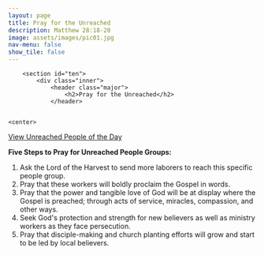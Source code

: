 ```yaml
---
layout: page
title: Pray for the Unreached
description: Matthew 28:18-20
image: assets/images/pic01.jpg
nav-menu: false
show_tile: false
---
```


<div id="main" class="alt">

        <section id="ten">
            <div class="inner">
                <header class="major">
                    <h2>Pray for the Unreached</h2>
                </header>
				
				 
	<center>			 
<script src='https://joshuaproject.net/widget/upgotd_customizer.php?cfc=484848&chc=A6A6A6&clc=242943&cbg=EEEEEE&bbg=242943&blc=FFFFFF&bhc=A6A6A6&fbg=242943&ffc=ffffff&flc=ffffff&fhc=A6A6A6&oft=Arial&tfsz=15px&pfsz=15px&ifsz=12px&ffsz=11px&ori=vert&wpw=280px&bdrtl=0px&bdrtr=0px&bdrbl=0px&bdrbr=0px&bdc=242943&bdw=1px&pop=1&lan=1&relg=1&eva=1&stat=1&dlang=eng' type='text/javascript' charset='utf-8'></script><noscript><a href='https://joshuaproject.net/upgotd/upgotdfeed.php'>View Unreached People of the Day</a></noscript>
</center>
<br>
<p><strong>Five Steps to Pray for Unreached People Groups:</strong></p>
<ol>
<li>Ask the Lord of the Harvest to send more laborers to reach this specific people group.</li>
<li>Pray that these workers will boldly proclaim the Gospel in words.</li>
<li>Pray that the power and tangible love of God will be at display where the Gospel is preached; through acts of service, miracles, compassion, and other ways.</li>
<li>Seek God's protection and strength for new believers as well as ministry workers as they face persecution.</li>
<li>Pray that disciple-making and church planting efforts will grow and start to be led by local believers.</li>
</ol>
            </div>
        </section>

</div>